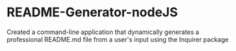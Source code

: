 # README-Generator-nodeJS
Created a command-line application that dynamically generates a professional README.md file from a user's input using the Inquirer package
